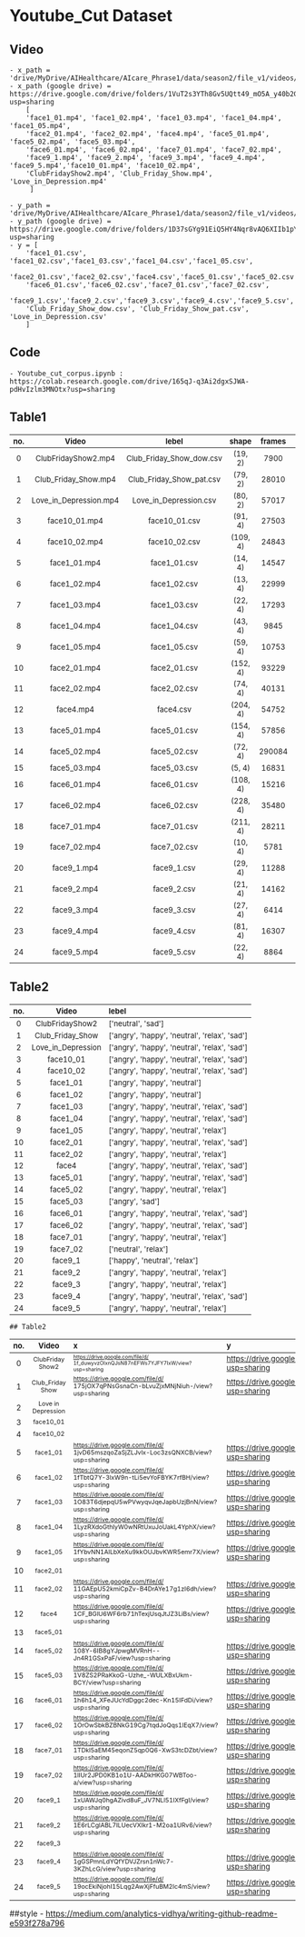 # Youtube_Cut Dataset

## Video
```
- x_path = 'drive/MyDrive/AIHealthcare/AIcare_Phrase1/data/season2/file_v1/videos/' 
- x_path (google drive) = https://drive.google.com/drive/folders/1VuT2s3YTh8Gv5UQtt49_mO5A_y40b2G3?usp=sharing
	[
	'face1_01.mp4', 'face1_02.mp4', 'face1_03.mp4', 'face1_04.mp4', 'face1_05.mp4',
	'face2_01.mp4', 'face2_02.mp4', 'face4.mp4', 'face5_01.mp4', 'face5_02.mp4', 'face5_03.mp4',
	'face6_01.mp4', 'face6_02.mp4', 'face7_01.mp4', 'face7_02.mp4',
	'face9_1.mp4', 'face9_2.mp4', 'face9_3.mp4', 'face9_4.mp4', 'face9_5.mp4','face10_01.mp4', 'face10_02.mp4',
	'ClubFridayShow2.mp4', 'Club_Friday_Show.mp4', 'Love_in_Depression.mp4'
	 ]
```
```
- y_path = 'drive/MyDrive/AIHealthcare/AIcare_Phrase1/data/season2/file_v1/videos/'
- y_path (google drive) = https://drive.google.com/drive/folders/1D37sGYg91EiQ5HY4Nqr8vAQ6XIIb1pY9?usp=sharing		 	 
- y = [
	'face1_01.csv', 'face1_02.csv','face1_03.csv','face1_04.csv','face1_05.csv',
	'face2_01.csv','face2_02.csv','face4.csv','face5_01.csv','face5_02.csv','face5_03.csv',
	'face6_01.csv','face6_02.csv','face7_01.csv','face7_02.csv',
	'face9_1.csv','face9_2.csv','face9_3.csv','face9_4.csv','face9_5.csv','face10_01.csv','face10_02.csv',
	'Club_Friday_Show_dow.csv', 'Club_Friday_Show_pat.csv', 'Love_in_Depression.csv'
	]
```
				
## Code
	- Youtube_cut_corpus.ipynb : https://colab.research.google.com/drive/165qJ-q3Ai2dgxSJWA-pdHvIzlm3MNOtx?usp=sharing
	
<style scoped> table {font-size: 13px;} </style>

## Table1
| no.  | Video  | lebel | shape | frames | FPS | 
| :---:| :---: | :---: | :---: | :---: | :---: |
|  0  |  ClubFridayShow2.mp4  |  Club_Friday_Show_dow.csv  |  (19, 2)  |  7900  |  25  |
|  1  |  Club_Friday_Show.mp4  |  Club_Friday_Show_pat.csv  |  (79, 2)  |  28010  |  25  |
|  2  |  Love_in_Depression.mp4  |  Love_in_Depression.csv  |  (80, 2)  |  57017  |  25  |
|  3  |  face10_01.mp4  |  face10_01.csv  |  (91, 4)  |  27503  |  25  |
|  4  |  face10_02.mp4  |  face10_02.csv  |  (109, 4)  |  24843  |  29  |
|  5  |  face1_01.mp4  |  face1_01.csv  |  (14, 4)  |  14547  |  25  |
|  6  |  face1_02.mp4  |  face1_02.csv  |  (13, 4)  |  22999  |  50  |
|  7  |  face1_03.mp4  |  face1_03.csv  |  (22, 4)  |  17293  |  25  |
|  8  |  face1_04.mp4  |  face1_04.csv  |  (43, 4)  |  9845  |  25  |
|  9  |  face1_05.mp4  |  face1_05.csv  |  (59, 4)  |  10753  |  23  |
|  10  |  face2_01.mp4  |  face2_01.csv  |  (152, 4)  |  93229  |  59  |
|  11  |  face2_02.mp4  |  face2_02.csv  |  (74, 4)  |  40131  |  50  |
|  12  |  face4.mp4  |  face4.csv  |  (204, 4)  |  54752  |  25  |
|  13  |  face5_01.mp4  |  face5_01.csv  |  (154, 4)  |  57856  |  50  |
|  14  |  face5_02.mp4  |  face5_02.csv  |  (72, 4)  |  290084  |  60  |
|  15  |  face5_03.mp4  |  face5_03.csv  |  (5, 4)  |  16831  |  25  |
|  16  |  face6_01.mp4  |  face6_01.csv  |  (108, 4)  |  15216  |  25  |
|  17  |  face6_02.mp4  |  face6_02.csv  |  (228, 4)  |  35480  |  25  |
|  18  |  face7_01.mp4  |  face7_01.csv  |  (211, 4)  |  28211  |  25  |
|  19  |  face7_02.mp4  |  face7_02.csv  |  (10, 4)  |  5781  |  25  |
|  20  |  face9_1.mp4  |  face9_1.csv  |  (29, 4)  |  11288  |  29  |
|  21  |  face9_2.mp4  |  face9_2.csv  |  (21, 4)  |  14162  |  50  |
|  22  |  face9_3.mp4  |  face9_3.csv  |  (27, 4)  |  6414  |  25  |
|  23  |  face9_4.mp4  |  face9_4.csv  |  (81, 4)  |  16307  |  25  |
|  24  |  face9_5.mp4  |  face9_5.csv  |  (22, 4)  |  8864  |  25  |

## Table2
| no.  | Video  | lebel | 
| :---:| :---: | :--- | 
|  0  |  ClubFridayShow2  |  ['neutral', 'sad']  |
|  1  |  Club_Friday_Show  |  ['angry', 'happy', 'neutral', 'relax', 'sad']  |
|  2  |  Love_in_Depression  |  ['angry', 'happy', 'neutral', 'relax', 'sad']  |
|  3  |  face10_01  |  ['angry', 'happy', 'neutral', 'relax', 'sad']  |
|  4  |  face10_02  |  ['angry', 'happy', 'neutral', 'relax', 'sad']  |
|  5  |  face1_01  |  ['angry', 'happy', 'neutral']  |
|  6  |  face1_02  |  ['angry', 'happy', 'neutral']  |
|  7  |  face1_03  |  ['angry', 'happy', 'neutral', 'relax', 'sad']  |
|  8  |  face1_04  |  ['angry', 'happy', 'neutral', 'relax', 'sad']  |
|  9  |  face1_05  |  ['angry', 'happy', 'neutral', 'relax']  |
|  10  |  face2_01  |  ['angry', 'happy', 'neutral', 'relax', 'sad']  |
|  11  |  face2_02  |  ['angry', 'happy', 'neutral', 'relax']  |
|  12  |  face4  |  ['angry', 'happy', 'neutral', 'relax', 'sad']  |
|  13  |  face5_01  |  ['angry', 'happy', 'neutral', 'relax', 'sad']  |
|  14  |  face5_02  |  ['angry', 'happy', 'neutral', 'relax']  |
|  15  |  face5_03  |  ['angry', 'sad']  |
|  16  |  face6_01  |  ['angry', 'happy', 'neutral', 'relax', 'sad']  |
|  17  |  face6_02  |  ['angry', 'happy', 'neutral', 'relax', 'sad']  |
|  18  |  face7_01  |  ['angry', 'happy', 'neutral', 'relax']  |
|  19  |  face7_02  |  ['neutral', 'relax']  |
|  20  |  face9_1  |  ['happy', 'neutral', 'relax']  |
|  21  |  face9_2  |  ['angry', 'happy', 'neutral', 'relax']  |
|  22  |  face9_3  |  ['angry', 'happy', 'neutral', 'relax']  |
|  23  |  face9_4  |  ['angry', 'happy', 'neutral', 'relax', 'sad']  |
|  24  |  face9_5  |  ['angry', 'happy', 'neutral', 'relax']  |


	## Table2
| no.  | Video  | x | y | 
| :---:| :---: | :--- | :--- | 
|  0  |<sub>ClubFriday<br>Show2</sub>|<sub><sup>https://drive.google.com/file/d/<br>1f_duwyvzOIxnQJsN87nEFWs7YJFY7IxW/view?usp=sharing</sup></sub>   |https://drive.google.com/file/d/1aytbVCulR4CDDsqIasaUH5Get1XafFMB/view?usp=sharing   |
|  1  |<sub>Club_Friday<br>Show</sub>|<sub>https://drive.google.com/file/d/<br>175jOX7qPNsGsnaCn-bLvuZjxMNjNiuh-/view?usp=sharing</sub>|https://drive.google.com/file/d/1LsNdhd-3tUj_UbH6laurMd8YBEJAH2TF/view?usp=sharing   |
|  2  |<sub>Love in<br>Depression</sub> |   |   |
|  3  |<sub>face10_01</sub>|   |   |
|  4  |<sub>face10_02</sub>|   |   |
|  5  |<sub>face1_01</sub>|<sub>https://drive.google.com/file/d/<br>1jvD65mszqoZaSjZLJvlx-Loc3zsQNXCB/view?usp=sharing</sub>|https://drive.google.com/file/d/1Y7vapjuxd9daKjC8PeZtWT5yek8XOnCn/view?usp=sharing   |
|  6  |<sub>face1_02</sub>|<sub>https://drive.google.com/file/d/<br>1fTbtQ7Y-3lxW9n-tLi5evYoFBYK7rfBH/view?usp=sharing</sub>|https://drive.google.com/file/d/105H0RT9iCVO0uwgy_s8lbWAm7QglMZ0V/view?usp=sharing   |
|  7  |<sub>face1_03</sub>|<sub>https://drive.google.com/file/d/<br>1O83T6djepqU5wPVwyqvJqeJapbUzjBnN/view?usp=sharing</sub>|https://drive.google.com/file/d/1AI-Cl2V4tmL4GocnrQrbphNT29sT_Ex2/view?usp=sharing   |
|  8  |<sub>face1_04</sub>|<sub>https://drive.google.com/file/d/<br>1LyzRXdoGthIyW0wNRtUxuJoUakL4YphX/view?usp=sharing</sub>|https://drive.google.com/file/d/1OeV28yGNqvzlJQ7yYiBmP6Q0TnrFMtn6/view?usp=sharing   |
|  9  |<sub>face1_05</sub>|<sub>https://drive.google.com/file/d/<br>1fYbvNN1AlLbXeXu9kkOUJbvKWR5emr7X/view?usp=sharing</sub>|https://drive.google.com/file/d/1McHmdM1aP5MVxYvLWUuQ6Tr6g6B8LhjN/view?usp=sharing   |
|  10  |<sub>face2_01</sub>|   |   |
|  11  |<sub>face2_02</sub>|<sub>https://drive.google.com/file/d/<br>11GAEpU52kmiCpZv-B4DrAYe17g1zI6dh/view?usp=sharing</sub>|https://drive.google.com/file/d/1rUlSbXdQPunmktQaNntFFOmql-6Dboj-/view?usp=sharing   |
|  12  |<sub>face4</sub>|<sub>https://drive.google.com/file/d/<br>1CF_BGlU6WF6rb71hTexjUsqJtJZ3LiBs/view?usp=sharing</sub>|https://drive.google.com/file/d/1J4GPhgmv4bCgSZlvm22Mx4nEzx9dklBl/view?usp=sharing   |
|  13  |<sub>face5_01</sub>|   |   |
|  14  |<sub>face5_02</sub>|<sub>https://drive.google.com/file/d/<br>108Y-6IB8gYJpwgMVRnH--Jn4R1GSxPaF/view?usp=sharing</sub>|https://drive.google.com/file/d/1K3y5cDTyC-8YMtXswrkr1XKiu9Br70ot/view?usp=sharing   |
|  15  |<sub>face5_03</sub>|<sub>https://drive.google.com/file/d/<br>1V8ZS2PRaKkoG-Uzhe_-WULXBxUkm-BCY/view?usp=sharing</sub>|https://drive.google.com/file/d/109SCnJwb60P6BXBtOMkBmwLzRHG5DDGE/view?usp=sharing   |
|  16  |<sub>face6_01</sub>|<sub>https://drive.google.com/file/d/<br>1h6h14_XFeJUcYdDggc2dec-Kn15IFdDi/view?usp=sharing</sub>|https://drive.google.com/file/d/10vPQms7PraN3uFefwWZVhXdGUsRqK7o4/view?usp=sharing   |
|  17  |<sub>face6_02</sub>|<sub>https://drive.google.com/file/d/<br>1OrOwSbkBZBNkG19Cg7tqdJoQqs1lEqX7/view?usp=sharing</sub>|https://drive.google.com/file/d/1xMnhhVNOB9SwwR9LYlsP4htHLkz-X6nr/view?usp=sharing   |
|  18  |<sub>face7_01</sub>|<sub>https://drive.google.com/file/d/<br>1TDkl5aEM45eqonZ5qp0Q6-XwS3tcDZbt/view?usp=sharing</sub>|https://drive.google.com/file/d/1nfMOiCo00MgUSBN-DsV5mJOE2zDE-Vbt/view?usp=sharing   |
|  19  |<sub>face7_02</sub>|<sub>https://drive.google.com/file/d/<br>1lIUr2JPD0KB1o1U-AADkHKG07WBToo-a/view?usp=sharing</sub>|https://drive.google.com/file/d/1Lo37MFomk305r8fp9r47kQG2PKyEVnfB/view?usp=sharing   |
|  20  |<sub>face9_1</sub>|<sub>https://drive.google.com/file/d/<br>1xUAWJq0hgAZivd8uF_JV7NLl51lXfFgI/view?usp=sharing</sub>|https://drive.google.com/file/d/18au3wSwHlsqlG4C2a6Tpq1cSmUtjRnWI/view?usp=sharing   |
|  21  |<sub>face9_2</sub>|<sub>https://drive.google.com/file/d/<br>1E6rLCglABL7ILUecVXIkr1-M2oa1URv6/view?usp=sharing</sub>|https://drive.google.com/file/d/1Hu8ok1ck33XFBBJl-j2jS4GqFA_vmZDZ/view?usp=sharing   |
|  22  |<sub>face9_3</sub>|   |   |
|  23  |<sub>face9_4</sub>|<sub>https://drive.google.com/file/d/<br>1gGSPmnLdYQfYDVJZrsn1nWc7-3KZhLcG/view?usp=sharing</sub>|https://drive.google.com/file/d/1bAaK16B40FhWAtFANHE_mhtI_xAG1f4h/view?usp=sharing   |
|  24  |<sub>face9_5</sub>|<sub>https://drive.google.com/file/d/<br>19ocEkiNjohI15Lqg2AwXjFfuBM2Ic4mS/view?usp=sharing</sub>|https://drive.google.com/file/d/1s5bAFp2LJVmlrnIznVKB47xffD43JaXs/view?usp=sharing   |











##style
	- https://medium.com/analytics-vidhya/writing-github-readme-e593f278a796